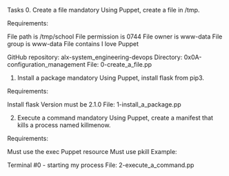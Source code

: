 Tasks
0. Create a file
mandatory
Using Puppet, create a file in /tmp.

Requirements:

File path is /tmp/school
File permission is 0744
File owner is www-data
File group is www-data
File contains I love Puppet

GitHub repository: alx-system_engineering-devops
Directory: 0x0A-configuration_management
File: 0-create_a_file.pp

1. Install a package
mandatory
Using Puppet, install flask from pip3.

Requirements:

Install flask
Version must be 2.1.0
File: 1-install_a_package.pp

2. Execute a command
mandatory
Using Puppet, create a manifest that kills a process named killmenow.

Requirements:

Must use the exec Puppet resource
Must use pkill
Example:

Terminal #0 - starting my process
File: 2-execute_a_command.pp
